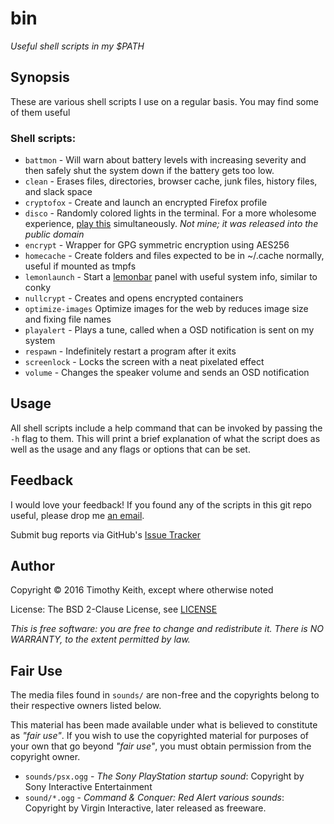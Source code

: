 # bin
*Useful shell scripts in my $PATH*


## Synopsis
These are various shell scripts I use on a regular basis. You may find some of 
them useful

### Shell scripts:
 
* `battmon` - Will warn about battery levels with increasing severity and then 
   safely shut the system down if the battery gets too low.
* `clean` - Erases files, directories, browser cache, junk files, history files, 
   and slack space
* `cryptofox` - Create and launch an encrypted Firefox profile
* `disco` - Randomly colored lights in the terminal. For a more wholesome 
   experience, [play this](https://www.youtube.com/watch?v=A_sY2rjxq6M) 
   simultaneously. *Not mine; it was released into the public domain*
* `encrypt` - Wrapper for GPG symmetric encryption using AES256
* `homecache` - Create folders and files expected to be in ~/.cache normally, 
   useful if mounted as tmpfs
* `lemonlaunch` - Start a [lemonbar](https://github.com/LemonBoy/bar) panel with 
   useful system info, similar to conky
* `nullcrypt` - Creates and opens encrypted containers
* `optimize-images` Optimize images for the web by reduces image size and fixing 
   file names
* `playalert` - Plays a tune, called when a OSD notification is sent on my system
* `respawn` - Indefinitely restart a program after it exits
* `screenlock` - Locks the screen with a neat pixelated effect
* `volume` - Changes the speaker volume and sends an OSD notification


## Usage
All shell scripts include a help command that can be invoked by passing the `-h`
flag to them. This will print a brief explanation of what the script does as well 
as the usage and any flags or options that can be set.

## Feedback
I would love your feedback! If you found any of the scripts in this git repo useful, 
please drop me [an email](mailto:timothykeith@gmail.com).

Submit bug reports via GitHub's [Issue Tracker](https://github.com/keithieopia/bin/issues)


## Author
Copyright &copy; 2016 Timothy Keith, except where otherwise noted

License: The BSD 2-Clause License, see [LICENSE](https://raw.githubusercontent.com/keithieopia/bin/master/LICENSE)

_This is free software: you are free to change and redistribute it._
_There is NO WARRANTY, to the extent permitted by law._

## Fair Use
The media files found in `sounds/` are non-free and the copyrights belong to 
their respective owners listed below. 

This material has been made available under what is believed to constitute as _"fair 
use"_. If you wish to use the copyrighted material for purposes of your own that go 
beyond _"fair use"_, you must obtain permission from the copyright owner.

 * `sounds/psx.ogg` - _The Sony PlayStation startup sound_: Copyright by Sony 
 Interactive Entertainment  
 * `sound/*.ogg` - _Command & Conquer: Red Alert various sounds_: Copyright by 
 Virgin Interactive, later released as freeware.
